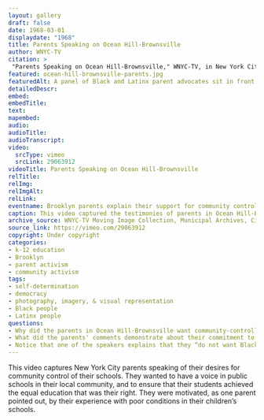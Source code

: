 ```yaml
--- 
layout: gallery
draft: false
date: 1968-03-01
displaydate: "1968"
title: Parents Speaking on Ocean Hill-Brownsville
author: WNYC-TV
citation: >
 "Parents Speaking on Ocean Hill-Brownsville," WNYC-TV, in New York City Civil Rights History Project, Accessed: [Month Day, Year], https://nyccivilrightshistory.org/gallery/ocean-hill-brownsville-parents.
featured: ocean-hill-brownsville-parents.jpg
featuredAlt: A panel of Black and Latinx parent advocates sit in front of microphones in a TV studio. Some parents read written remarks and some listen. 
detailedDescr: 
embed: 
embedTitle: 
text: 
mapembed: 
audio: 
audioTitle: 
audioTranscript: 
video: 
  srcType: vimeo
  srcLink: 29063912
videoTitle: Parents Speaking on Ocean Hill-Brownsville
relTitle: 
relImg: 
relImgAlt: 
relLink: 
eventname: Brooklyn parents explain their support for community control. 
caption: This video captured the testimonies of parents in Ocean Hill-Brownsville who discussed their desire for change in schools in their community.
archive_source: WNYC-TV Moving Image Collection, Municipal Archives, City of New York
source_link: https://vimeo.com/29063912 
copyright: Under copyright
categories: 
- k-12 education
- Brooklyn
- parent activism
- community activism
tags: 
- self-determination
- democracy
- photography, imagery, & visual representation
- Black people
- Latinx people
questions: 
- Why did the parents in Ocean Hill-Brownsville want community-controlled schools? 
- What did the parents' comments demonstrate about their commitment to their children’s education? What did it show about how the city’s schools were operated?
- Notice that one of the speakers explains that they “do not want Black Power.” What do you think they mean by this? Why do you think they say this in this context? 
--- 
```

 
This video captures New York City parents speaking of their desires for community control of their schools. They wanted to have a voice in public schools in their local community, and to ensure that their students achieved the equal education that was their right. They were motivated, as one parent pointed out, by their experience with poor conditions in their children’s schools. 
